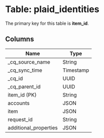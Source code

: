 # Table: plaid_identities

The primary key for this table is **item_id**.

## Columns

| Name          | Type          |
| ------------- | ------------- |
|_cq_source_name|String|
|_cq_sync_time|Timestamp|
|_cq_id|UUID|
|_cq_parent_id|UUID|
|item_id (PK)|String|
|accounts|JSON|
|item|JSON|
|request_id|String|
|additional_properties|JSON|